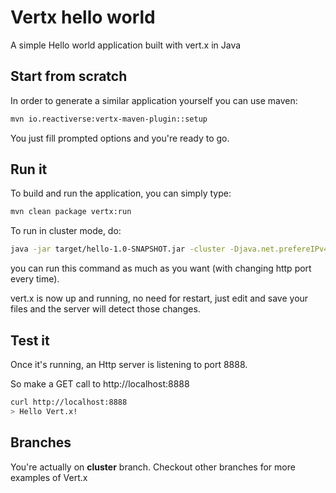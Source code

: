 # Vertx hello world

A simple Hello world application built with vert.x in Java

## Start from scratch

In order to generate a similar application yourself you can use maven:

```bash
mvn io.reactiverse:vertx-maven-plugin::setup
```

You just fill prompted options and you're ready to go.

## Run it

To build and run the application, you can simply type:

```bash
mvn clean package vertx:run
```

To run in cluster mode, do:

```bash
java -jar target/hello-1.0-SNAPSHOT.jar -cluster -Djava.net.prefereIPv4Stack=true -Dhttp.port=<your_port_number>
```

you can run this command as much as you want (with changing http port every time).

vert.x is now up and running, no need for restart, just edit and save your files and the server will detect those changes.

## Test it

Once it's running, an Http server is listening to port 8888.

So make a GET call to http://localhost:8888

```bash
curl http://localhost:8888
> Hello Vert.x!
```

## Branches

You're actually on **cluster** branch. Checkout other branches for more examples of Vert.x

